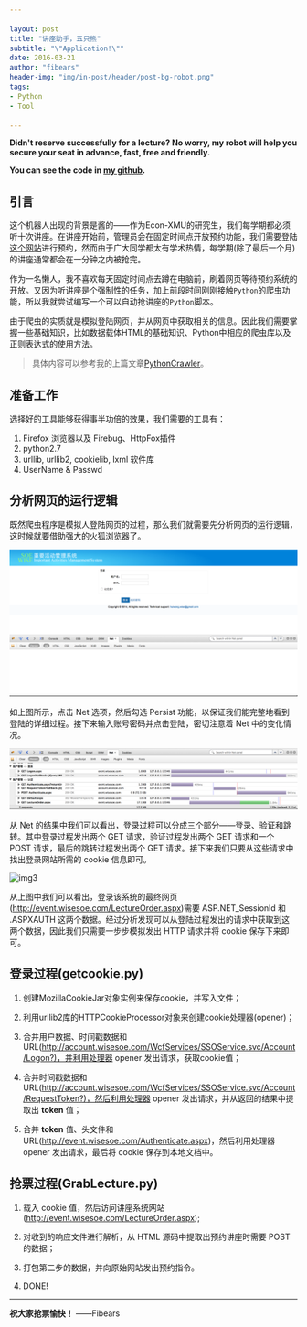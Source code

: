 ```yaml
---

layout: post
title: "讲座助手，五只熊"
subtitle: "\"Application!\""
date: 2016-03-21
author: "fibears"
header-img: "img/in-post/header/post-bg-robot.png"
tags:
- Python
- Tool

---
```


**Didn't reserve successfully for a lecture? No worry, my robot will help you secure your seat in advance, fast, free and friendly.**

**You can see the code in [my github](https://github.com/fibears/LoginXMULecture).**

## 引言

这个机器人出现的背景是酱的——作为Econ-XMU的研究生，我们每学期都必须听十次讲座。在讲座开始前，管理员会在固定时间点开放预约功能，我们需要登陆[这个网站](http://event.wisesoe.com/)进行预约，然而由于广大同学都太有学术热情，每学期(除了最后一个月)的讲座通常都会在一分钟之内被抢完。

作为一名懒人，我不喜欢每天固定时间点去蹲在电脑前，刷着网页等待预约系统的开放。又因为听讲座是个强制性的任务，加上前段时间刚刚接触`Python`的爬虫功能，所以我就尝试编写一个可以自动抢讲座的`Python`脚本。

由于爬虫的实质就是模拟登陆网页，并从网页中获取相关的信息。因此我们需要掌握一些基础知识，比如数据载体HTML的基础知识、Python中相应的爬虫库以及正则表达式的使用方法。

> 具体内容可以参考我的上篇文章[PythonCrawler](http://fibears.top/2016/03/21/)。

## 准备工作

选择好的工具能够获得事半功倍的效果，我们需要的工具有：

1. Firefox 浏览器以及 Firebug、HttpFox插件
2. python2.7
3. urllib, urllib2, cookielib, lxml 软件库
4. UserName & Passwd

## 分析网页的运行逻辑

既然爬虫程序是模拟人登陆网页的过程，那么我们就需要先分析网页的运行逻辑，这时候就要借助强大的火狐浏览器了。

![img1](/img/in-post/main/post-login-1.png)

如上图所示，点击 Net 选项，然后勾选 Persist 功能，以保证我们能完整地看到登陆的详细过程。接下来输入账号密码并点击登陆，密切注意着 Net 中的变化情况。

![img2](/img/in-post/main/post-login-2.png)

从 Net 的结果中我们可以看出，登录过程可以分成三个部分——登录、验证和跳转。其中登录过程发出两个 GET 请求，验证过程发出两个 GET 请求和一个 POST 请求，最后的跳转过程发出两个 GET 请求。接下来我们只要从这些请求中找出登录网站所需的 cookie 信息即可。

![img3](/img/in-post/main/post-login3.png)

从上图中我们可以看出，登录该系统的最终网页(http://event.wisesoe.com/LectureOrder.aspx)需要 ASP.NET_Sessionld 和 .ASPXAUTH 这两个数据。经过分析发现可以从登陆过程发出的请求中获取到这两个数据，因此我们只需要一步步模拟发出 HTTP 请求并将 cookie 保存下来即可。


## 登录过程(getcookie.py)

1. 创建MozillaCookieJar对象实例来保存cookie，并写入文件；

2. 利用urllib2库的HTTPCookieProcessor对象来创建cookie处理器(opener)；

3. 合并用户数据、时间戳数据和 URL(http://account.wisesoe.com/WcfServices/SSOService.svc/Account/Logon?)，并利用处理器 opener 发出请求，获取cookie值；

4. 合并时间戳数据和 URL(http://account.wisesoe.com/WcfServices/SSOService.svc/Account/RequestToken?)，然后利用处理器 opener 发出请求，并从返回的结果中提取出 **token** 值；

5. 合并 **token** 值、头文件和 URL(http://event.wisesoe.com/Authenticate.aspx)，然后利用处理器 opener 发出请求，最后将 cookie 保存到本地文档中。

## 抢票过程(GrabLecture.py)

1. 载入 cookie 值，然后访问讲座系统网站(http://event.wisesoe.com/LectureOrder.aspx);

2. 对收到的响应文件进行解析，从 HTML 源码中提取出预约讲座时需要 POST 的数据；

3. 打包第二步的数据，并向原始网站发出预约指令。

4. DONE!


---

**祝大家抢票愉快！** ——Fibears



